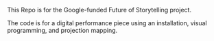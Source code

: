 This Repo is for the Google-funded Future of Storytelling project. 

The code is for a digital performance piece using an installation, visual programming, and projection mapping. 

